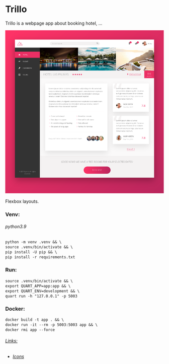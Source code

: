 # Trillo
Trillo is a webpage app about booking hotel, ...


![](image.png)

Flexbox layouts.
### Venv: 
###### python3.9
```
python -m venv .venv && \
source .venv/bin/activate && \
pip install -U pip && \
pip install -r requirements.txt
```
### Run:
```
source .venv/bin/activate && \
export QUART_APP=app:app && \
export QUART_ENV=development && \
quart run -h "127.0.0.1" -p 5003
```
### Docker:
```
docker build -t app . && \
docker run -it --rm -p 5003:5003 app && \
docker rmi app --force
```
###### [Links:]()
+ ###### [Icons](https://icomoon.io/) 
